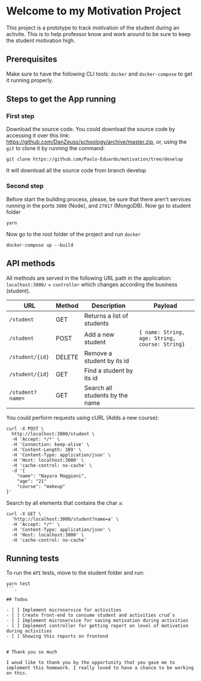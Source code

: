 # Welcome to my Motivation Project

This project is a prototype to track motivation of the student during an activite. This is to help professor know and work around to be sure to keep the student motivation high.

## Prerequisites

Make sure to have the following CLI tools: `docker` and `docker-compose` to get it running properly.

## Steps to get the App running

### First step

Download the source code. You could download the source code by accessing it over this link: https://github.com/DanZeuss/schoology/archive/master.zip, or, using the `git` to clone it by running the command:

```
git clone https://github.com/Paulo-Eduardo/motivation/tree/develop
```

It will download all the source code from branch develop

### Second step

Before start the building process, please, be sure that there aren't services running in the ports `3000` (Node), and `27017` (MongoDB). Now go to student folder

```
yarn
```

Now go to the root folder of the project and run `docker`

```
docker-compose up --build
```

## API methods

All methods are served in the following URL path in the application: `localhost:3000/` + `controller` which changes according the business (student).

| URL              | Method | Description                     | Payload                                        |
| ---------------- | ------ | ------------------------------- | ---------------------------------------------- |
| `/student`       | GET    | Returns a list of students      |                                                |
| `/student`       | POST   | Add a new student               | `{ name: String, age: String, course: String}` |
| `/student/{id}`  | DELETE | Remove a student by its id      |                                                |
| `/student/{id}`  | GET    | Find a student by its id        |                                                |
| `/student?name=` | GET    | Search all students by the name |                                                |

You could perform requests using cURL (Adds a new course):

```
curl -X POST \
  http://localhost:3000/student \
  -H 'Accept: */*' \
  -H 'Connection: keep-alive' \
  -H 'Content-Length: 389' \
  -H 'Content-Type: application/json' \
  -H 'Host: localhost:3000' \
  -H 'cache-control: no-cache' \
  -d '{
	"name": "Nayara Maggioni",
	"age": "21"
	"course": "makeup"
}'
```

Search by all elements that contains the char `a`:

```
curl -X GET \
  'http://localhost:3000/student?name=a' \
  -H 'Accept: */*' \
  -H 'Content-Type: application/json' \
  -H 'Host: localhost:3000' \
  -H 'cache-control: no-cache'

```

## Running tests

To run the `API` tests, move to the student folder and run:

````
yarn test
```.

## Todos

- [ ] Implement microservice for activities
- [ ] Create front-end to consume student and activities crud`s
- [ ] Implement microservice for saving motivation during activities
- [ ] Implement controller for getting report on level of motivation during activities
- [ ] Showing this reports on frontend


# Thank you so much

I woud like to thank you by the opportunity that you gave me to implement this homework. I really loved to have a chance to be working on this.
````
